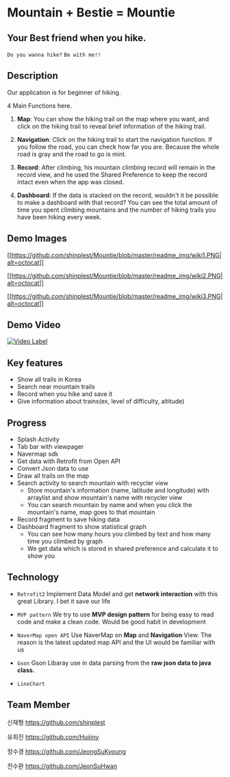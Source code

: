 # Mountain + Bestie = Mountie
 

## Your Best friend when you hike. 
`Do you wanna hike?`
`Be with me!!`
## Description


Our application is for beginner of hiking. 

4 Main Functions here.

1. **Map**: You can show the hiking trail on the map where you want, and click on the hiking trail to reveal brief information of the hiking trail.

1. **Navigation**: Click on the hiking trail to start the navigation function. If you follow the road, you can check how far you are. Because the whole road is gray and the road to go is mint.

1. **Record**: After climbing, his mountain climbing record will remain in the record view, and he used the Shared Preference to keep the record intact even when the app was closed.

1. **Dashboard**: If the data is stacked on the record, wouldn't it be possible to make a dashboard with that record? You can see the total amount of time you spent climbing mountains and the number of hiking trails you have been hiking every week.

## Demo Images

[[https://github.com/shinplest/Mountie/blob/master/readme_img/wiki1.PNG|alt=octocat]]


[[https://github.com/shinplest/Mountie/blob/master/readme_img/wiki2.PNG|alt=octocat]]


[[https://github.com/shinplest/Mountie/blob/master/readme_img/wiki3.PNG|alt=octocat]]


## Demo Video
[![Video Label](http://img.youtube.com/vi/F67EdiM2oRQ/0.jpg)](https://www.youtube.com/watch?v=F67EdiM2oRQ)



## Key features
- Show all trails in Korea
- Search near mountain trails
- Record when you hike and save it
- Give information about trains(ex, level of difficulty, altitude)


## Progress
- Splash Activity
- Tab bar with viewpager
- Navermap sdk
- Get data with Retrofit from Open API
- Convert Json data to use
- Draw all trails on the map
- Search activity to search mountain with recycler view
  * Store mountain's information (name, latitude and longitude) with arraylist and show mountain's name with recycler view
  * You can search mountain by name and when you click the mountain's name, map goes to that mountain
- Record fragment to save hiking data
- Dashboard fragment to show statistical graph
  * You can see how many hours you climbed by text and how many time you climbed by graph
  * We get data which is stored in shared preference and calculate it to show you 

## Technology
* `Retrofit2` 
Implement Data Model and get **network interaction** with this great Library.
I bet it save our life

* `MVP pattern`
We try to use **MVP design pattern** for being easy to read code and make a clean code.
Would be good habit in development

* `NaverMap open API`
Use NaverMap on **Map** and **Navigation** View. The reason is the latest updated map API and the UI would be familiar with us 

* `Gson`
Gson Libaray use in data parsing from the **raw json data to java class.**

* `LineChart`


## Team Member
신재형
https://github.com/shinplest

유희진
https://github.com/Huijiny

정수경
https://github.com/JeongSuKyoung

전수환
https://github.com/JeonSuHwan
